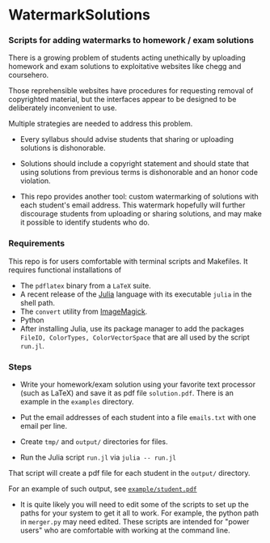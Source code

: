 # WatermarkSolutions

### Scripts for adding watermarks to homework / exam solutions

There is a growing problem
of students acting unethically
by uploading homework and exam solutions
to exploitative websites like chegg and coursehero.

Those reprehensible websites have procedures
for requesting removal of copyrighted material,
but the interfaces appear to be designed
to be deliberately inconvenient to use.

Multiple strategies are needed to address this problem.
* Every syllabus should advise students
that sharing or uploading solutions is dishonorable.
* Solutions should include a copyright statement
and should state that using solutions from previous terms
is dishonorable and an honor code violation.

* This repo provides another tool:
custom watermarking of solutions
with each student's email address.
This watermark hopefully will further discourage students
from uploading or sharing solutions,
and may make it possible to identify students who do.


### Requirements

This repo is for users comfortable with terminal scripts and Makefiles.
It requires functional installations of
* The `pdflatex` binary from a `LaTeX` suite.
* A recent release of the [Julia](julialang.org) language
with its executable `julia` in the shell path.
* The `convert` utility from [ImageMagick](https://imagemagick.org).
* Python
* After installing Julia, use its package manager to add the packages
`FileIO, ColorTypes, ColorVectorSpace`
that are all used by the script `run.jl`.


### Steps

* Write your homework/exam solution using your favorite text processor
(such as LaTeX) and save it as pdf file `solution.pdf`.
There is an example in the `examples` directory.

* Put the email addresses of each student into a file `emails.txt`
with one email per line.

* Create `tmp/` and `output/` directories for files.

* Run the Julia script `run.jl` via `julia -- run.jl`

That script will create a pdf file for each student in the `output/` directory.

For an example of such output, see
[`example/student.pdf`](https://github.com/JeffFessler/WatermarkSolutions/tree/main/example/student.pdf)

* It is quite likely you will need to edit some of the scripts
to set up the paths for your system to get it all to work.
For example, the python path in `merger.py` may need edited.
These scripts are intended for "power users"
who are comfortable with working at the command line.

